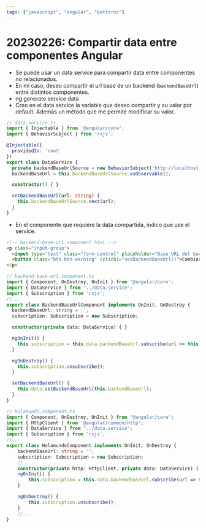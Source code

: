 ```yaml
---
tags: ["javascript", "angular", "patterns"]
---
```


# 20230226: Compartir data entre componentes Angular

<TagsLinks />

- Se puede usar un data service para compartir data entre componentes no relacionados.
- En mi caso, deseo compartir el url base de un backend (`backendBaseUrl`) entre distintos componentes.
- ng generate service data
- Creo en el data service la variable que deseo compartir y su valor por default. Además un método que me permite modificar su valor.

```ts
// data.service.ts
import { Injectable } from '@angular/core';
import { BehaviorSubject } from 'rxjs';

@Injectable({
  providedIn: 'root'
})
export class DataService {
  private backendBaseUrlSource = new BehaviorSubject('http://localhost:3000');
  backendBaseUrl = this.backendBaseUrlSource.asObservable();

  constructor() { }

  setBackendBaseUrl(url: string) {
    this.backendBaseUrlSource.next(url);
  }
}
```

- En el componente que requiere la data compartida, indico que use el service.

```html
<!-- backend-base-url.component.html -->
<p class="input-group">
  <input type="text" class="form-control" placeholder="Base URL del backend" [(ngModel)]="backendBaseUrl">
  <button class="btn btn-warning" (click)="setBackendBaseUrl()">Cambiar</button>
</p>
```

```ts
// backend-base-url.component.ts
import { Component, OnDestroy, OnInit } from '@angular/core';
import { DataService } from "../data.service";
import { Subscription } from 'rxjs';
//...
export class BackendBaseUrlComponent implements OnInit, OnDestroy {
  backendBaseUrl: string = '';
  subscription: Subscription = new Subscription;

  constructor(private data: DataService) { }

  ngOnInit() {
    this.subscription = this.data.backendBaseUrl.subscribe(url => this.backendBaseUrl = url);
  }

  ngOnDestroy() {
    this.subscription.unsubscribe();
  }

  setBackendBaseUrl() {
    this.data.setBackendBaseUrl(this.backendBaseUrl);
  }
}
```

```ts
// holamundo.component.ts
import { Component, OnDestroy, OnInit } from '@angular/core';
import { HttpClient } from '@angular/common/http';
import { DataService } from "../data.service";
import { Subscription } from 'rxjs';
//...
export class HolamundoComponent implements OnInit, OnDestroy {
	backendBaseUrl: string = '';
	subscription: Subscription = new Subscription;
	//...
	constructor(private http: HttpClient, private data: DataService) { }
	ngOnInit() {
	    this.subscription = this.data.backendBaseUrl.subscribe(url => this.backendBaseUrl = url);
	}

	ngOnDestroy() {
	    this.subscription.unsubscribe();
	}
	//...
}
```